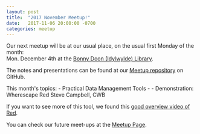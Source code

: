 ```yaml
---
layout: post  
title:  "2017 November Meetup!"  
date:   2017-11-06 20:00:00 -0700  
categories: meetup  
---
```

Our next meetup will be at our usual place, on the usual first Monday of the month:  
	Mon. December 4th at the [Bonny Doon (Idylwylde) Library].  
	
The notes and presentations can be found at our [Meetup repository][github] on GitHub.  

This month's topics:
	- Practical Data Management Tools 
	- 
	- Demonstration: Wherescape Red
		Steve Campbell, CWB
		
If you want to see more of this tool, we found this [good overview video of Red][RED].  
		

You can check our future meet-ups at the [Meetup Page][meetup].  

[RED]: https://vimeo.com/170556816
[meetup]: https://www.meetup.com/Edmonton-Data-Management-Meetup/  
[github]:https://github.com/DataManagementYEG/Meetups  
[Bonny Doon (Idylwylde) Library]:https://goo.gl/maps/1rGi9W9JtFS2
